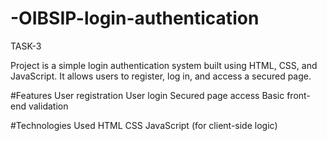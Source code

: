 # -OIBSIP-login-authentication
TASK-3

Project is a simple login authentication system built using HTML, CSS, and JavaScript. It allows users to register, log in, and access a secured page.

#Features
User registration
User login
Secured page access
Basic front-end validation

#Technologies Used
HTML
CSS
JavaScript (for client-side logic)
